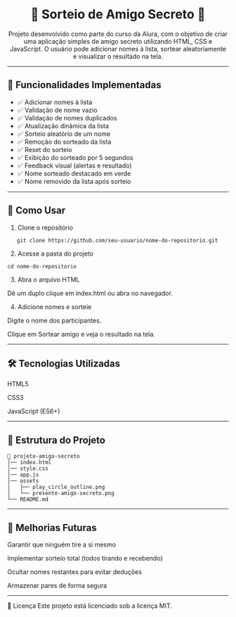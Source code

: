 <h1 align="center">🎁 Sorteio de Amigo Secreto 🎁</h1>

<p align="center">
  Projeto desenvolvido como parte do curso da Alura, com o objetivo de criar uma aplicação simples de amigo secreto utilizando HTML, CSS e JavaScript.  
  O usuário pode adicionar nomes à lista, sortear aleatoriamente e visualizar o resultado na tela.
</p>

---

## 🧠 Funcionalidades Implementadas

- ✅ Adicionar nomes à lista  
- ✅ Validação de nome vazio  
- ✅ Validação de nomes duplicados  
- ✅ Atualização dinâmica da lista  
- ✅ Sorteio aleatório de um nome  
- ✅ Remoção do sorteado da lista  
- ✅ Reset do sorteio  
- ✅ Exibição do sorteado por 5 segundos  
- ✅ Feedback visual (alertas e resultado)  
- ✅ Nome sorteado destacado em verde  
- ✅ Nome removido da lista após sorteio  

---

## 🚀 Como Usar

1. Clone o repositório
```
   git clone https://github.com/seu-usuario/nome-do-repositorio.git
```
   
2. Acesse a pasta do projeto
```
cd nome-do-repositorio
```
3. Abra o arquivo HTML

Dê um duplo clique em index.html ou abra no navegador.

4. Adicione nomes e sorteie

Digite o nome dos participantes.

Clique em Sortear amigo e veja o resultado na tela.

---

## 🛠 Tecnologias Utilizadas

HTML5

CSS3

JavaScript (ES6+)

---

## 📂 Estrutura do Projeto
```
📁 projeto-amigo-secreto
│── index.html
│── style.css
│── app.js
│── assets
│   ├── play_circle_outline.png
│   └── presente-amigo-secreto.png
└── README.md
```
---

## 📎 Melhorias Futuras

Garantir que ninguém tire a si mesmo

Implementar sorteio total (todos tirando e recebendo)

Ocultar nomes restantes para evitar deduções

Armazenar pares de forma segura

---

📜 Licença
Este projeto está licenciado sob a licença MIT.
